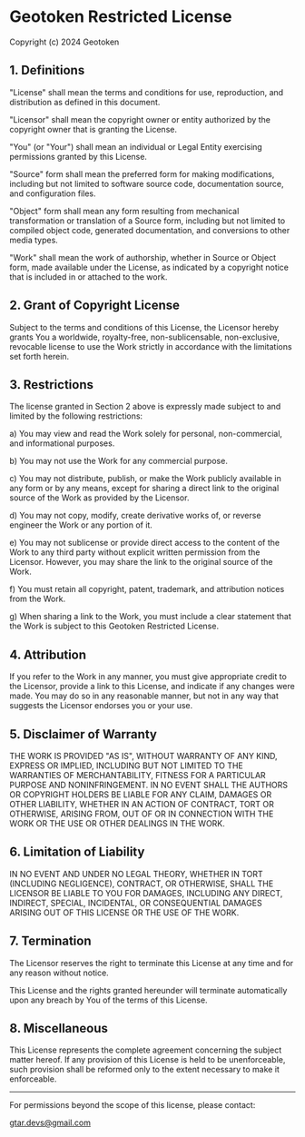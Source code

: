 # Geotoken Restricted License

Copyright (c) 2024 Geotoken

## 1. Definitions

"License" shall mean the terms and conditions for use, reproduction, and distribution as defined in this document.

"Licensor" shall mean the copyright owner or entity authorized by the copyright owner that is granting the License.

"You" (or "Your") shall mean an individual or Legal Entity exercising permissions granted by this License.

"Source" form shall mean the preferred form for making modifications, including but not limited to software source code, documentation source, and configuration files.

"Object" form shall mean any form resulting from mechanical transformation or translation of a Source form, including but not limited to compiled object code, generated documentation, and conversions to other media types.

"Work" shall mean the work of authorship, whether in Source or Object form, made available under the License, as indicated by a copyright notice that is included in or attached to the work.

## 2. Grant of Copyright License

Subject to the terms and conditions of this License, the Licensor hereby grants You a worldwide, royalty-free, non-sublicensable, non-exclusive, revocable license to use the Work strictly in accordance with the limitations set forth herein.

## 3. Restrictions

The license granted in Section 2 above is expressly made subject to and limited by the following restrictions:

a) You may view and read the Work solely for personal, non-commercial, and informational purposes.

b) You may not use the Work for any commercial purpose.

c) You may not distribute, publish, or make the Work publicly available in any form or by any means, except for sharing a direct link to the original source of the Work as provided by the Licensor.

d) You may not copy, modify, create derivative works of, or reverse engineer the Work or any portion of it.

e) You may not sublicense or provide direct access to the content of the Work to any third party without explicit written permission from the Licensor. However, you may share the link to the original source of the Work.

f) You must retain all copyright, patent, trademark, and attribution notices from the Work.

g) When sharing a link to the Work, you must include a clear statement that the Work is subject to this Geotoken Restricted License.

## 4. Attribution

If you refer to the Work in any manner, you must give appropriate credit to the Licensor, provide a link to this License, and indicate if any changes were made. You may do so in any reasonable manner, but not in any way that suggests the Licensor endorses you or your use.

## 5. Disclaimer of Warranty

THE WORK IS PROVIDED "AS IS", WITHOUT WARRANTY OF ANY KIND, EXPRESS OR IMPLIED, INCLUDING BUT NOT LIMITED TO THE WARRANTIES OF MERCHANTABILITY, FITNESS FOR A PARTICULAR PURPOSE AND NONINFRINGEMENT. IN NO EVENT SHALL THE AUTHORS OR COPYRIGHT HOLDERS BE LIABLE FOR ANY CLAIM, DAMAGES OR OTHER LIABILITY, WHETHER IN AN ACTION OF CONTRACT, TORT OR OTHERWISE, ARISING FROM, OUT OF OR IN CONNECTION WITH THE WORK OR THE USE OR OTHER DEALINGS IN THE WORK.

## 6. Limitation of Liability

IN NO EVENT AND UNDER NO LEGAL THEORY, WHETHER IN TORT (INCLUDING NEGLIGENCE), CONTRACT, OR OTHERWISE, SHALL THE LICENSOR BE LIABLE TO YOU FOR DAMAGES, INCLUDING ANY DIRECT, INDIRECT, SPECIAL, INCIDENTAL, OR CONSEQUENTIAL DAMAGES ARISING OUT OF THIS LICENSE OR THE USE OF THE WORK.

## 7. Termination

The Licensor reserves the right to terminate this License at any time and for any reason without notice.

This License and the rights granted hereunder will terminate automatically upon any breach by You of the terms of this License.

## 8. Miscellaneous

This License represents the complete agreement concerning the subject matter hereof. If any provision of this License is held to be unenforceable, such provision shall be reformed only to the extent necessary to make it enforceable.

---

For permissions beyond the scope of this license, please contact:

gtar.devs@gmail.com
